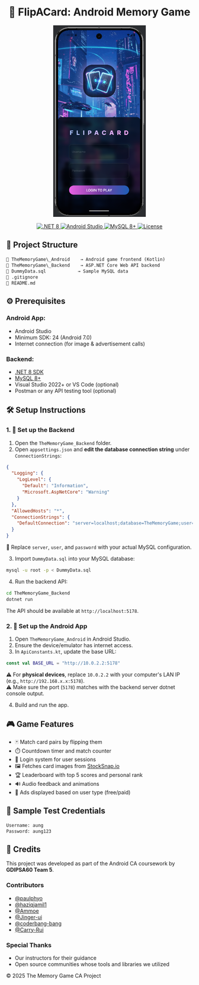 <h1 align="center">🧠 FlipACard: Android Memory Game </h1>
<p align="center">
  <img src=".github/assets/preview.png" alt="Memory Game Preview" width="250" />
</p>


<p align="center">
  <a href="https://dotnet.microsoft.com/en-us/download" target="_blank" rel="noopener">
    <img src="https://img.shields.io/badge/.NET-8-blue" alt=".NET 8"/>
  </a>
  <a href="https://developer.android.com/studio" target="_blank" rel="noopener">
    <img src="https://img.shields.io/badge/Android%20Studio-IDE-green" alt="Android Studio"/>
  </a>
  <a href="https://dev.mysql.com/downloads/" target="_blank" rel="noopener">
    <img src="https://img.shields.io/badge/MySQL-8+-blue" alt="MySQL 8+"/>
  </a>
  <a href="https://github.com/yourusername/TheMemoryGame/blob/main/LICENSE" target="_blank" rel="noopener">
    <img src="https://img.shields.io/github/license/GDIPSA60-Team-5/The-Memory-Game" alt="License"/>
  </a>
</p>


## 📁 Project Structure
```
📂 TheMemoryGame\_Android    → Android game frontend (Kotlin)
📂 TheMemoryGame\_Backend    → ASP.NET Core Web API backend
📄 DummyData.sql            → Sample MySQL data
📄 .gitignore
📄 README.md

```

## ⚙️ Prerequisites

### Android App:
- Android Studio
- Minimum SDK: 24 (Android 7.0)
- Internet connection (for image & advertisement calls)

### Backend:
- [.NET 8 SDK](https://dotnet.microsoft.com/en-us/download)
- [MySQL 8+](https://dev.mysql.com/downloads/)
- Visual Studio 2022+ or VS Code (optional)
- Postman or any API testing tool (optional)



## 🛠️ Setup Instructions

### 1. 🧩 Set up the Backend

1. Open the `TheMemoryGame_Backend` folder.
2. Open `appsettings.json` and **edit the database connection string** under `ConnectionStrings`:

```json
{
  "Logging": {
    "LogLevel": {
      "Default": "Information",
      "Microsoft.AspNetCore": "Warning"
    }
  },
  "AllowedHosts": "*",
  "ConnectionStrings": {
    "DefaultConnection": "server=localhost;database=TheMemoryGame;user=root;password=root;"
  }
}
````

🔧 Replace `server`, `user`, and `password` with your actual MySQL configuration.

3. Import `DummyData.sql` into your MySQL database:

```bash
mysql -u root -p < DummyData.sql
```

4. Run the backend API:

```bash
cd TheMemoryGame_Backend
dotnet run
```

The API should be available at `http://localhost:5178`.



### 2. 📱 Set up the Android App

1. Open `TheMemoryGame_Android` in Android Studio.
2. Ensure the device/emulator has internet access.
3. In `ApiConstants.kt`, update the base URL:

```kotlin
const val BASE_URL = "http://10.0.2.2:5178"
```

⚠️ For **physical devices**, replace `10.0.2.2` with your computer's LAN IP (e.g., `http://192.168.x.x:5178`).  
⚠️ Make sure the port (`5178`) matches with the backend server dotnet console output.

4. Build and run the app.

## 🎮 Game Features

* 🃏 Match card pairs by flipping them
* ⏱️ Countdown timer and match counter
* 🔐 Login system for user sessions
* 🖼️ Fetches card images from [StockSnap.io](https://stocksnap.io)
* 🏆 Leaderboard with top 5 scores and personal rank
* 🔊 Audio feedback and animations
* 📢 Ads displayed based on user type (free/paid)



## 🧪 Sample Test Credentials

```
Username: aung
Password: aung123
```




## 💌 Credits

This project was developed as part of the Android CA coursework by **GDIPSA60 Team 5**.

### Contributors
- [@paulphyo](https://github.com/paulphyo)
- [@haziqjamil1](https://github.com/haziqjamil1)
- [@Ammoe](https://github.com/Ammmoe)
- [@Jinger-ui](https://github.com/Jinger-ui)
- [@coderbang-bang](https://github.com/coderbang-bang)
- [@Carry-Rui](https://github.com/Carry-Rui)


### Special Thanks
- Our instructors for their guidance  
- Open source communities whose tools and libraries we utilized  


© 2025 The Memory Game CA Project

